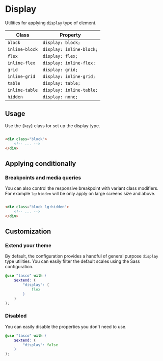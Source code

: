 # Display

Utilities for applying `display` type of element.

| Class          | Property                 |
|----------------|--------------------------|
| `block`        | `display: block;`        |
| `inline-block` | `display: inline-block;` |
| `flex`         | `display: flex;`         |
| `inline-flex`  | `display: inline-flex;`  |
| `grid`         | `display: grid;`         |
| `inline-grid`  | `display: inline-grid;`  |
| `table`        | `display: table;`        |
| `inline-table` | `display: inline-table;` |
| `hidden`       | `display: none;`         |

## Usage

Use the `{key}` class for set up the display type.

```html

<div class="block">
    <!-- ... -->
</div>
```

## Applying conditionally

### Breakpoints and media queries

You can also control the responsive breakpoint with variant class modifiers. For example `lg:hidden` will be only apply
on large screens size and above.

```html

<div class="block lg:hidden">
    <!-- ... -->
</div>
```

## Customization

### Extend your theme

By default, the configuration provides a handful of general purpose `display` type utilities. You can easily filter the
default scales using the Sass configuration.

```scss
@use "lasco" with (
    $extend: (
        "display": (
            flex
        )
    )
);
```

### Disabled

You can easily disable the properties you don't need to use.

```scss
@use "lasco" with (
    $extend: (
        "display": false
    )
);
```

